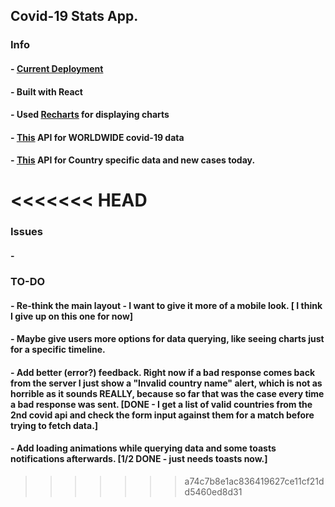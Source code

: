 ## Covid-19 Stats App.

### Info
#### - [Current Deployment](https://irlgabriel.github.io/covid-19-tracker/)
#### - Built with React
#### - Used [Recharts](https://recharts.org) for displaying charts
#### - [This](https://rapidapi.com/Gramzivi/api/covid-19-data?endpoint=apiendpoint_90422c25-72f4-4e9a-a792-67e3dc7553a1) API for WORLDWIDE covid-19 data
#### - [This](https://documenter.getpostman.com/view/10808728/SzS8rjbc#6fbc46d6-0ddf-400b-a743-a149e9bba381) API for Country specific data and new cases today.
<<<<<<< HEAD
=======

### Issues
#### - 

### TO-DO
#### - Re-think the main layout - I want to give it more of a mobile look. [ I think I give up on this one for now]
#### - Maybe give users more options for data querying, like seeing charts just for a specific timeline.
#### - Add better (error?) feedback. Right now if a bad response comes back from the server I just show a "Invalid country name" alert, which is not as horrible as it sounds REALLY, because so far that was the case every time a bad response was sent. [DONE - I get a list of valid countries from the 2nd covid api and check the form input against them for a match before trying to fetch data.]
#### - Add loading animations while querying data and some toasts notifications afterwards. [1/2 DONE - just needs toasts now.]
>>>>>>> a74c7b8e1ac836419627ce11cf21dd5460ed8d31
